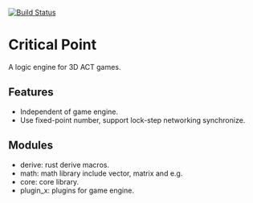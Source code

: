 [![Build Status](https://travis-ci.org/FenQiDian/critical_point.svg?branch=master)](https://travis-ci.org/FenQiDian/critical_point)

# Critical Point

A logic engine for 3D ACT games.

## Features

- Independent of game engine.
- Use fixed-point number, support lock-step networking synchronize.

## Modules

- derive: rust derive macros.
- math: math library include vector, matrix and e.g.
- core: core library.
- plugin_x: plugins for game engine.
